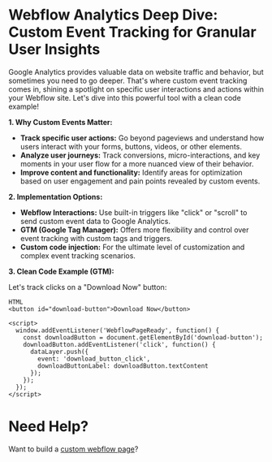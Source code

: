 # Webflow Analytics Deep Dive: Custom Event Tracking for Granular User Insights

Google Analytics provides valuable data on website traffic and behavior, but sometimes you need to go deeper. That's where custom event tracking comes in, shining a spotlight on specific user interactions and actions within your Webflow site. Let's dive into this powerful tool with a clean code example!

**1. Why Custom Events Matter:**

  - **Track specific user actions:** Go beyond pageviews and understand how users interact with your forms, buttons, videos, or other elements.
  - **Analyze user journeys:** Track conversions, micro-interactions, and key moments in your user flow for a more nuanced view of their behavior.
  - **Improve content and functionality:** Identify areas for optimization based on user engagement and pain points revealed by custom events.

**2. Implementation Options:**

  - **Webflow Interactions:** Use built-in triggers like "click" or "scroll" to send custom event data to Google Analytics.
  - **GTM (Google Tag Manager):** Offers more flexibility and control over event tracking with custom tags and triggers.
  - **Custom code injection:** For the ultimate level of customization and complex event tracking scenarios.

**3. Clean Code Example (GTM):**

Let's track clicks on a "Download Now" button:

```
HTML
<button id="download-button">Download Now</button>

<script>
  window.addEventListener('WebflowPageReady', function() {
    const downloadButton = document.getElementById('download-button');
    downloadButton.addEventListener('click', function() {
      dataLayer.push({
        event: 'download_button_click',
        downloadButtonLabel: downloadButton.textContent
      });
    });
  });
</script>
```

# Need Help?
Want to build a [custom webflow page](https://epyc.in/)?
